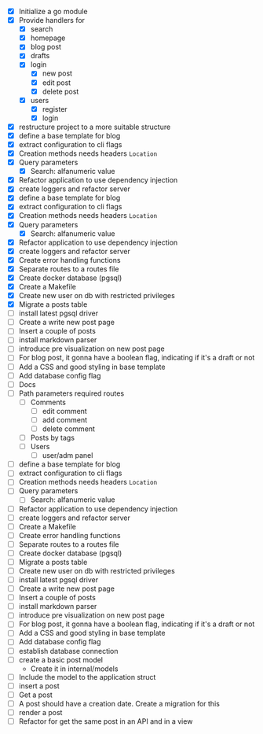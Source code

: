 - [x] Initialize a go module
- [x] Provide handlers for
  - [x] search 
  - [x] homepage 
  - [x] blog post 
  - [x] drafts 
  - [x] login
    - [x] new post
    - [x] edit post 
    - [x] delete post
  - [x] users
    - [x] register 
    - [x] login
- [x] restructure project to a more suitable structure 
- [x] define a base template for blog
- [x] extract configuration to cli flags
- [x] Creation methods needs headers `Location`
- [x] Query parameters
	- [x] Search: alfanumeric value
- [x] Refactor application to use dependency injection
- [x] create loggers and refactor server
- [x] define a base template for blog
- [x] extract configuration to cli flags
- [x] Creation methods needs headers `Location`
- [x] Query parameters
	- [x] Search: alfanumeric value
- [x] Refactor application to use dependency injection
- [x] create loggers and refactor server 
- [x] Create error handling functions 
- [x] Separate routes to a routes file
- [x] Create docker database (pgsql)
- [x]  Create a Makefile
- [x] Create new user on db with restricted privileges 
- [x] Migrate a posts table
- [ ] install latest pgsql driver 
- [ ] Create a write new post page 
- [ ] Insert a couple of posts
- [ ] install markdown parser
- [ ] introduce pre visualization on new post page 
- [ ] For blog post, it gonna have a boolean flag, indicating if it's a draft or not
- [ ] Add a CSS and good styling in base template
- [ ] Add database config flag
- [ ] Docs
- [ ] Path parameters required routes
	- [ ] Comments
		- [ ] edit comment
		- [ ] add comment
		- [ ] delete comment
	- [ ] Posts by tags
	- [ ] Users
		- [ ] user/adm panel
- [ ] define a base template for blog
- [ ] extract configuration to cli flags
- [ ] Creation methods needs headers `Location`
- [ ] Query parameters
	- [ ] Search: alfanumeric value
- [ ] Refactor application to use dependency injection
- [ ] create loggers and refactor server 
- [ ] Create a Makefile
- [ ] Create error handling functions 
- [ ] Separate routes to a routes file
- [ ] Create docker database (pgsql)
- [ ] Migrate a posts table
- [ ] Create new user on db with restricted privileges 
- [ ] install latest pgsql driver 
- [ ] Create a write new post page 
- [ ] Insert a couple of posts
- [ ] install markdown parser
- [ ] introduce pre visualization on new post page 
- [ ] For blog post, it gonna have a boolean flag, indicating if it's a draft or not
- [ ] Add a CSS and good styling in base template
- [ ] Add database config flag
- [ ] establish database connection 
- [ ] create a basic post model
  - Create it in internal/models
- [ ] Include the model to the application struct 
- [ ] insert a post
- [ ] Get a post 
- [ ] A post should have a creation date. Create a migration for this
- [ ] render a post
- [ ] Refactor for get the same post in an API and in a view
